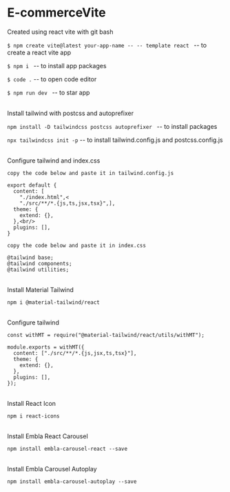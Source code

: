 # E-commerceVite

Created using react vite with git bash<br/>

```$ npm create vite@latest your-app-name -- -- template react ```
-- to create a react vite app<br/>

```$ npm i ```
-- to install app packages<br/>

```$ code .```
-- to open code editor<br/>

```$ npm run dev ```
-- to star app<br/>

<br/>
Install tailwind with postcss and autoprefixer <br/>

```npm install -D tailwindcss postcss autoprefixer ```
-- to install packages<br/>

```npx tailwindcss init -p```
-- to install tailwind.config.js and postcss.config.js<br/>

<br/>
Configure tailwind and index.css<br/>

```copy the code below and paste it in tailwind.config.js```
```/** @type {import('tailwindcss').Config} *
export default {
  content: [
    "./index.html",<
    "./src/**/*.{js,ts,jsx,tsx}",],
  theme: {
    extend: {},
  },<br/>
  plugins: [],
}
```

```copy the code below and paste it in index.css```
```
@tailwind base; 
@tailwind components;
@tailwind utilities;
```

<br/>
Install Material Tailwind<br/>

```npm i @material-tailwind/react```

<br/>
Configure tailwind

```
const withMT = require("@material-tailwind/react/utils/withMT");
 
module.exports = withMT({
  content: ["./src/**/*.{js,jsx,ts,tsx}"],
  theme: {
    extend: {},
  },
  plugins: [],
});
```

<br/>
Install React Icon<br/>

```npm i react-icons```

<br/>
Install Embla React Carousel<br/>

```npm install embla-carousel-react --save```

<br/>
Install Embla Carousel Autoplay<br/>

```npm install embla-carousel-autoplay --save```


